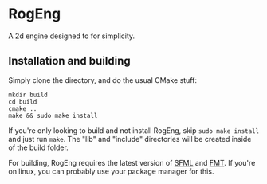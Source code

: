 # RogEng

A 2d engine designed to for simplicity.

## Installation and building

Simply clone the directory, and do the usual CMake stuff:

```
mkdir build
cd build
cmake ..
make && sudo make install
```

If you're only looking to build and not install RogEng, skip `sudo make install` and just run `make`. The "lib" and "include" directories will be created inside of the build folder.

For building, RogEng requires the latest version of [SFML](https://github.com/SFML/SFML) and [FMT](fmtlib/lib). If you're on linux, you can probably use your package manager for this.

